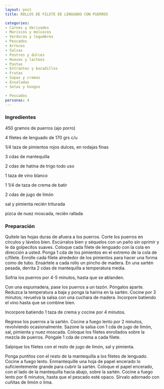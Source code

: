 ```yaml
---
layout: post
title: ROLLOS DE FILETE DE LENGUADO CON PUERROS

categories:
- Carnes y derivados
- Mariscos y moluscos
- Verduras y legumbres
- Pescados
- Arroces
- Salsas
- Postres y dulces
- Huevos y lacteos
- Pastas
- Entrantes y bocadillos
- Frutas
- Sopas y cremas
- Ensaladas
- Setas y hongos

- Pescados
personas: 4 
---
```

<h3>Ingredientes</h3>
450 gramos de puerros (ajo porro)

4 filetes de lenguado de 170 grs c/u

1/4 taza de pimientos rojos dulces, en rodajas finas

3 cdas de mantequilla

2 cdas de hatina de trigo todo uso

1 taza de vino blanco

1 1/4 de taza de crema de batir

2 cdas de jugo de limón

sal y pimienta recién triturada

pizca de nuez moscada, recién rallada

<h3>Preparación</h3>
Quítele las hojas duras de afuera a los puerros. Corte los puerros en círculos y lávelos bien. Escúrralos bien y séquelos con un paño sin oprimir y le da golpecitos suaves. Coloque cada filete de lenguado con la cola en dirección a usted. Ponga 1 cda de los pimientos en el extremo de la cola de c/filete. Enrolle cada filete alrededor de los pimientos para hacer una forma como de tubo. Ensártele a cada rollo un pincho de madera. En una sartén pesada, derrita 2 cdas de mantequilla a temperatura media.

Sofría los puerros por 4-5 minutos, hasta que se ablanden.

Con una espumadera, pase los puerros a un tazón. Póngalos aparte. Reduzca la temperatura a baja y ponga la harina en la sartén. Cocine por 3 minutos; revuelva la salsa con una cuchara de madera. Incorpore batiendo el vino hasta que se combine bien.

Incorpore batiendo 1 taza de crema y cocine por 4 minutos.

Regrese los puerros a la sartén. Cocine a fuego lento por 2 minutos, revolviendo ocasionalmente. Sazone la salsa con 1 cda de jugo de limón, sal, pimienta y nuez moscada. Coloque los filetes enrollados sobre la mezcla de puerros. Póngale 1 cda de crema a cada filete.

Salpique los filetes con el resto de jugo de limón, sal y pimienta.

Ponga puntitos con el resto de la mantequilla a los filetes de lenguado. Cocine a fuego lento. Enmantequille una hoja de papel encerado lo suficientemente grande para cubrir la sartén. Coloque el papel encerado, con el lado de la mantequilla hacia abajo, sobre la sartén. Cocine a fuego lento por 6 minutos, hasta que el pescado esté opaco. Sírvalo adornado con cuñitas de limón o lima.

